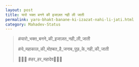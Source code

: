 ```yaml
---
layout: post
title: यारो भक्त बनने की इजाज़त नही ली जाती
permalink: yaro-bhakt-banane-ki-izazat-nahi-li-jati.html
category: Mahadev-Status
---
```

> #यारो_भक्त_बनने_की_इजाज़त_नही_ली_जाती
> 
> #ये_महाकाल_की_मोह्बत_है_जनाब_पूछ_के_नही_की_जाती
>
> 🚩🐂👐 #हर_हर_महादेव👐🐂🚩
